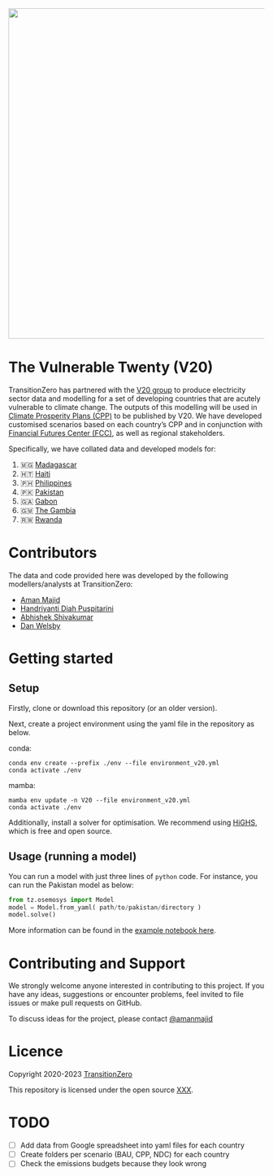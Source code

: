 
<img src="https://github.com/transition-zero/V20/blob/main/data/images/readme-banner.png" alt="" width="650" align="center">

# The Vulnerable Twenty (V20)

TransitionZero has partnered with the [V20 group](https://www.v-20.org/) to produce electricity sector data and modelling for a set of developing countries that are acutely vulnerable to climate change. The outputs of this modelling will be used in [Climate Prosperity Plans (CPP)](https://www.v-20.org/climate-prosperity-plans) to be published by V20. We have developed customised scenarios based on each country’s CPP and in conjunction with [Financial Futures Center (FCC)](https://financialfutures.ngo/), as well as regional stakeholders.

Specifically, we have collated data and developed models for:

1. 🇲🇬 [Madagascar](https://github.com/transition-zero/tza-V20/tree/HTI/models/MDG)
2. 🇭🇹 [Haiti](https://github.com/transition-zero/tza-V20/tree/HTI/models/HTI)
3. 🇵🇭 [Philippines](https://github.com/transition-zero/tza-V20/tree/HTI/models/PHL)
4. 🇵🇰 [Pakistan](https://github.com/transition-zero/tza-V20/tree/HTI/models/PAK)
5. 🇬🇦 [Gabon](https://github.com/transition-zero/tza-V20/tree/HTI/models/GAB)
6. 🇬🇲 [The Gambia](https://github.com/transition-zero/tza-V20/tree/HTI/models/GMB)
7. 🇷🇼 [Rwanda](https://github.com/transition-zero/tza-V20/tree/HTI/models/RWA) 

# Contributors
The data and code provided here was developed by the following modellers/analysts at TransitionZero:

- [Aman Majid](https://www.transitionzero.org/team/aman-majid)
- [Handriyanti Diah Puspitarini](https://www.transitionzero.org/team/handriyanti-diah-puspitarini)
- [Abhishek Shivakumar](https://www.transitionzero.org/team/abhishek-shivakumar)
- [Dan Welsby]()

# Getting started

## Setup

Firstly, clone or download this repository (or an older version). 

Next, create a project environment using the yaml file in the repository as below.

conda:

```
conda env create --prefix ./env --file environment_v20.yml
conda activate ./env
```

mamba:

```
mamba env update -n V20 --file environment_v20.yml
conda activate ./env
```

Additionally, install a solver for optimisation. We recommend using [HiGHS](https://highs.dev/), which is free and open source.

## Usage (running a model)
You can run a model with just three lines of `python` code. For instance, you can run the Pakistan model as below:

```python
from tz.osemosys import Model
model = Model.from_yaml( path/to/pakistan/directory )
model.solve()
```

More information can be found in the [example notebook here](https://github.com/transition-zero/V20/blob/main/notebooks/run_model.ipynb).

# Contributing and Support

We strongly welcome anyone interested in contributing to this project. If you have any ideas, suggestions or encounter problems, feel invited to file issues or make pull requests on GitHub.

To discuss ideas for the project, please contact [@amanmajid](mailto:aman.m@transitionzero.org)

<!-- # Relevant outputs -->

# Licence

Copyright 2020-2023 [TransitionZero](https://www.transitionzero.org/)

This repository is licensed under the open source [XXX](...).

# TODO

- [ ] Add data from Google spreadsheet into yaml files for each country
- [ ] Create folders per scenario (BAU, CPP, NDC) for each country 
- [ ] Check the emissions budgets because they look wrong
